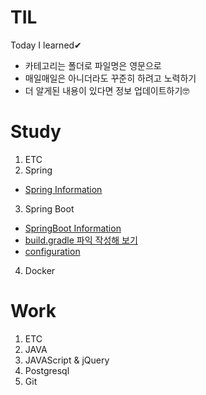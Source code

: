 # TIL
Today I learned✔

* 카테고리는 폴더로 파일명은 영문으로
* 매일매일은 아니더라도 꾸준히 하려고 노력하기
* 더 알게된 내용이 있다면 정보 업데이트하기🤓

# Study
 1. ETC
 2. Spring
   - [Spring Information](https://github.com/BOYOUNGL/TIL/blob/master/Study/Spring/Spring%20Information.md)
 3. Spring Boot
   - [SpringBoot Information](https://github.com/BOYOUNGL/TIL/blob/master/Study/Spring%20Boot/SpringBoot%20Information.md)
   - [build.gradle 파익 작성해 보기](https://github.com/BOYOUNGL/TIL/blob/master/Study/Spring%20Boot/build.gradle.md)
   - [configuration](https://github.com/BOYOUNGL/TIL/blob/master/Study/Spring%20Boot/configuration.md)
 4. Docker
 
# Work
 1. ETC
 2. JAVA
 3. JAVAScript & jQuery
 4. Postgresql
 5. Git
